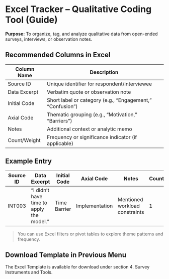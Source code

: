 # Excel Tracker – Qualitative Coding Tool (Guide)

**Purpose:** To organize, tag, and analyze qualitative data from open-ended surveys, interviews, or observation notes.

## Recommended Columns in Excel

| Column Name             | Description                                                  |
|-------------------------|--------------------------------------------------------------|
| Source ID               | Unique identifier for respondent/interviewee                 |
| Data Excerpt            | Verbatim quote or observation note                           |
| Initial Code            | Short label or category (e.g., “Engagement,” “Confusion”)    |
| Axial Code              | Thematic grouping (e.g., “Motivation,” “Barriers”)           |
| Notes                   | Additional context or analytic memo                          |
| Count/Weight            | Frequency or significance indicator (if applicable)          |

## Example Entry

| Source ID | Data Excerpt                            | Initial Code   | Axial Code   | Notes                        | Count |
|-----------|------------------------------------------|----------------|--------------|------------------------------|-------|
| INT003    | “I didn’t have time to apply the model.” | Time Barrier   | Implementation | Mentioned workload constraints | 1     |

> You can use Excel filters or pivot tables to explore theme patterns and frequency.

## Download Template in Previous Menu

The Excel Template is available for download under section 4. Survey Instruments and Tools.
